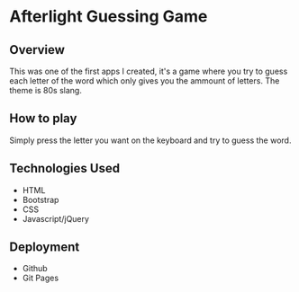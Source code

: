 # Afterlight Guessing Game
## Overview
This was one of the first apps I created, it's a game where you try to guess each letter of the word which only gives you the ammount of letters. The theme is 80s slang.

## How to play
Simply press the letter you want on the keyboard and try to guess the word.

## Technologies Used
* HTML
* Bootstrap
* CSS
* Javascript/jQuery

## Deployment
* Github
* Git Pages